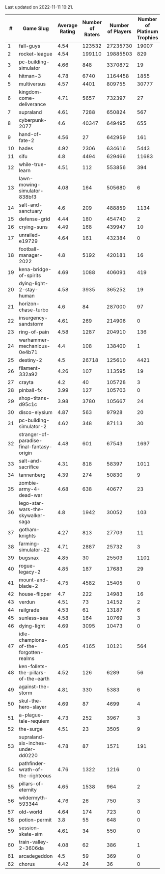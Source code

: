 Last updated on 2022-11-11 10:21.


|#|Game Slug|Average Rating|Number of Raters|Number of Players|Number of Platinum Trophies|Max Rarity (%)|
|---|---|---|---|---|---|---|
|1|fall-guys|4.54|123532|27235730|19007|3|
|2|rocket-league|4.54|199110|19885503|829|75|
|3|pc-building-simulator|4.66|848|3370872|19|48|
|4|hitman-3|4.78|6740|1164458|1855|48|
|5|multiversus|4.57|4401|809755|30777|79|
|6|kingdom-come-deliverance|4.71|5657|732397|27|30|
|7|supraland|4.61|7288|650824|567|99|
|8|cyberpunk-2077|4.6|40347|649495|655|62|
|9|hand-of-fate-2|4.56|27|642959|161|72|
|10|hades|4.92|2306|634616|5443|89|
|11|sifu|4.8|4494|629466|11683|96|
|12|while-true-learn|4.51|112|553856|394|93|
|13|lawn-mowing-simulator-838bf3|4.08|164|505680|6|88|
|14|salt-and-sanctuary|4.6|209|488859|1134|83|
|15|defense-grid|4.44|180|454740|2|80|
|16|crying-suns|4.49|168|439947|10|65|
|17|unrailed-e19729|4.64|161|432384|0|2|
|18|football-manager-2022|4.8|5192|420181|16|49|
|19|kena-bridge-of-spirits|4.69|1088|406091|419|94|
|20|dying-light-2-stay-human|4.58|3935|365252|19|0.2|
|21|horizon-chase-turbo|4.6|84|287000|97|83|
|22|insurgency-sandstorm|4.61|269|214906|0|6|
|23|ring-of-pain|4.58|1287|204910|136|97|
|24|warhammer-mechanicus-0e4b71|4.4|108|138400|1|23|
|25|destiny-2|4.5|26718|125610|4421|96|
|26|filament-332a92|4.26|107|113595|19|93|
|27|crayta|4.2|40|105728|3|23|
|28|pinball-fx|3.99|127|105703|0|86|
|29|shop-titans-d95c1c|3.98|3780|105667|24|98|
|30|disco-elysium|4.87|563|97928|20|28|
|31|pc-building-simulator-2|4.62|348|87113|30|75|
|32|stranger-of-paradise-final-fantasy-origin|4.48|601|67543|1697|98|
|33|salt-and-sacrifice|4.31|818|58397|1011|91|
|34|tannenberg|4.39|274|50830|9|84|
|35|zombie-army-4-dead-war|4.68|638|40677|23|66|
|36|lego-star-wars-the-skywalker-saga|4.8|1942|30052|103|98|
|37|gotham-knights|4.27|813|27703|11|34|
|38|farming-simulator-22|4.71|2887|25732|3|81|
|39|bugsnax|4.85|30|25503|1101|97|
|40|rogue-legacy-2|4.85|187|17683|29|0.4|
|41|mount-and-blade-2|4.75|4582|15405|0|27|
|42|house-flipper|4.7|222|14983|16|93|
|43|verdun|4.51|73|14152|2|71|
|44|railgrade|4.53|61|13187|6|98|
|45|sunless-sea|4.58|164|10769|3|37|
|46|dying-light|4.69|3095|10473|0|97|
|47|idle-champions-of-the-forgotten-realms|4.05|4165|10121|564|4|
|48|ken-follets-the-pillars-of-the-earth|4.52|126|6289|56|51|
|49|against-the-storm|4.81|330|5383|6|17|
|50|skul-the-hero-slayer|4.69|87|4699|4|96|
|51|a-plague-tale-requiem|4.73|252|3967|3|92|
|52|the-surge|4.51|23|3505|9|94|
|53|supraland-six-inches-under-dd0220|4.78|87|1571|191|99|
|54|pathfinder-wrath-of-the-righteous|4.76|1322|1216|0|0.2|
|55|pillars-of-eternity|4.65|1538|964|2|79|
|56|wildermyth-593344|4.76|26|750|3|91|
|57|old-world|4.64|174|723|0|90|
|58|potion-permit|3.8|55|648|0|98|
|59|session-skate-sim|4.61|34|550|0|25|
|60|train-valley-2-3606da|4.08|62|386|1|89|
|61|arcadegeddon|4.5|59|369|0|94|
|62|chorus|4.42|24|36|0|89|
